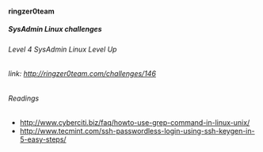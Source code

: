 #### ringzer0team
##### SysAdmin Linux challenges
###### Level 4 SysAdmin Linux Level Up
###### link: http://ringzer0team.com/challenges/146

###### Readings  
* http://www.cyberciti.biz/faq/howto-use-grep-command-in-linux-unix/
* http://www.tecmint.com/ssh-passwordless-login-using-ssh-keygen-in-5-easy-steps/
